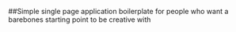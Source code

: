 ##Simple single page application boilerplate for people who want a barebones starting point to be creative with
